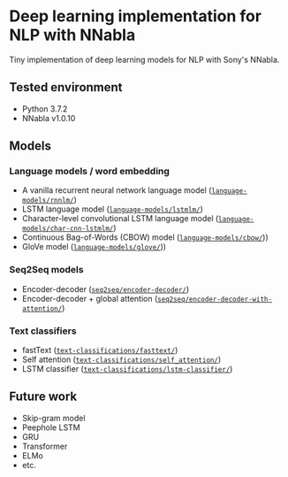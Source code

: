 # Deep learning implementation for NLP with NNabla
Tiny implementation of deep learning models for NLP with Sony's NNabla.

## Tested environment
- Python 3.7.2
- NNabla v1.0.10

## Models

### Language models / word embedding
- A vanilla recurrent neural network language model ([`language-models/rnnlm/`](https://github.com/satopirka/nlp-nnabla/tree/master/language-models/rnnlm))
- LSTM language model ([`language-models/lstmlm/`](https://github.com/satopirka/nlp-nnabla/blob/master/language-models/lstmlm))
- Character-level convolutional LSTM language model ([`language-models/char-cnn-lstmlm/`](https://github.com/satopirka/nlp-nnabla/blob/master/language-models/char-cnn-lstmlm))
- Continuous Bag-of-Words (CBOW) model ([`language-models/cbow/`](https://github.com/satopirka/nlp-nnabla/blob/master/language-models/cbow)))
- GloVe model ([`language-models/glove/`](https://github.com/satopirka/nlp-nnabla/blob/master/language-models/glove)))


### Seq2Seq models
- Encoder-decoder ([`seq2seq/encoder-decoder/`](https://github.com/satopirka/nlp-nnabla/blob/master/seq2seq/encoder-decoder))
- Encoder-decoder + global attention ([`seq2seq/encoder-decoder-with-attention/`](https://github.com/satopirka/nlp-nnabla/blob/master/seq2seq/encoder-decoder-with-attention))


### Text classifiers
- fastText ([`text-classifications/fasttext/`](https://github.com/satopirka/nlp-nnabla/blob/master/text-classification/fasttext))
- Self attention ([`text-classifications/self_attention/`](https://github.com/satopirka/nlp-nnabla/blob/master/text-classification/self-attention))
- LSTM classifier ([`text-classifications/lstm-classifier/`](https://github.com/satopirka/nlp-nnabla/blob/master/text-classification/self-attention))

## Future work
- Skip-gram model
- Peephole LSTM
- GRU
- Transformer
- ELMo
- etc.
